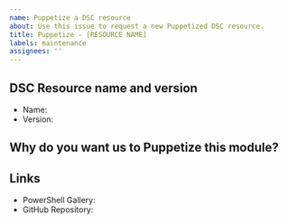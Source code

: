 ```yaml
---
name: Puppetize a DSC resource
about: Use this issue to request a new Puppetized DSC resource.
title: Puppetize - [RESOURCE NAME]
labels: maintenance
assignees: ''
---
```


## DSC Resource name and version

<!--
Include the name and version as they appear on the PowerShell Gallery.
For example, a request for NetworkingDsc would look like this:
* Name: NetworkingDsc
* Version: 9.0.0
-->

* Name:
* Version:


## Why do you want us to Puppetize this module?

<!--
Explain why you would like Puppet to auto-generate a module for this DSC resource.
Try to include as much information as possible.
-->


## Links

<!--
In this section please include links to the resource on the PowerShell Gallery
and its GitHub Repository. Please note that we can only Puppetize OSS DSC Resources.
-->

* PowerShell Gallery:
* GitHub Repository:
